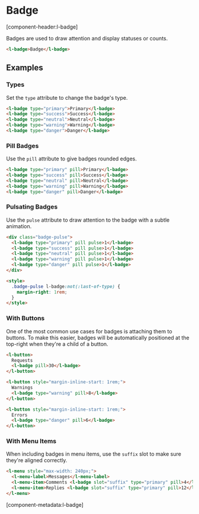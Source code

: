 # Badge

[component-header:l-badge]

Badges are used to draw attention and display statuses or counts.

```html preview
<l-badge>Badge</l-badge>
```

## Examples

### Types

Set the `type` attribute to change the badge's type.

```html preview
<l-badge type="primary">Primary</l-badge>
<l-badge type="success">Success</l-badge>
<l-badge type="neutral">Neutral</l-badge>
<l-badge type="warning">Warning</l-badge>
<l-badge type="danger">Danger</l-badge>
```

### Pill Badges

Use the `pill` attribute to give badges rounded edges.

```html preview
<l-badge type="primary" pill>Primary</l-badge>
<l-badge type="success" pill>Success</l-badge>
<l-badge type="neutral" pill>Neutral</l-badge>
<l-badge type="warning" pill>Warning</l-badge>
<l-badge type="danger" pill>Danger</l-badge>
```

### Pulsating Badges

Use the `pulse` attribute to draw attention to the badge with a subtle animation.

```html preview
<div class="badge-pulse">
  <l-badge type="primary" pill pulse>1</l-badge>
  <l-badge type="success" pill pulse>1</l-badge>
  <l-badge type="neutral" pill pulse>1</l-badge>
  <l-badge type="warning" pill pulse>1</l-badge>
  <l-badge type="danger" pill pulse>1</l-badge>
</div>

<style>
  .badge-pulse l-badge:not(:last-of-type) {
    margin-right: 1rem;
  }
</style>
```

### With Buttons

One of the most common use cases for badges is attaching them to buttons. To make this easier, badges will be automatically positioned at the top-right when they're a child of a button.

```html preview
<l-button>
  Requests
  <l-badge pill>30</l-badge>
</l-button>

<l-button style="margin-inline-start: 1rem;">
  Warnings
  <l-badge type="warning" pill>8</l-badge>
</l-button>

<l-button style="margin-inline-start: 1rem;">
  Errors
  <l-badge type="danger" pill>6</l-badge>
</l-button>
```

### With Menu Items

When including badges in menu items, use the `suffix` slot to make sure they're aligned correctly.

```html preview
<l-menu style="max-width: 240px;">
  <l-menu-label>Messages</l-menu-label>
  <l-menu-item>Comments <l-badge slot="suffix" type="primary" pill>4</l-badge></l-menu-item>
  <l-menu-item>Replies <l-badge slot="suffix" type="primary" pill>12</l-badge></l-menu-item>
</l-menu>
```

[component-metadata:l-badge]
